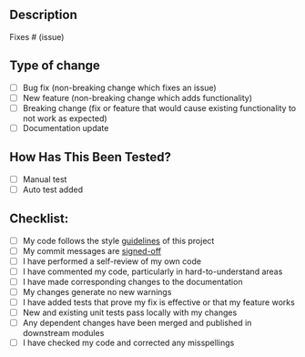 ## Description

<!-- Please include a summary of the change and which issue is fixed. Please also include relevant motivation and context. List any dependencies that are required for this change. -->

Fixes # (issue)

## Type of change

<!-- check the related options -->

- [ ] Bug fix (non-breaking change which fixes an issue)
- [ ] New feature (non-breaking change which adds functionality)
- [ ] Breaking change (fix or feature that would cause existing functionality to not work as expected)
- [ ] Documentation update

## How Has This Been Tested?

- [ ] Manual test
- [ ] Auto test added

<!-- Please describe the tests that you ran to verify your changes. Provide instructions so we can reproduce. Please also list any relevant details for your test configuration -->

## Checklist:

- [ ] My code follows the style [guidelines](https://github.com/k0sproject/k0s/blob/main/docs/contributors/overview.md) of this project 
- [ ] My commit messages are [signed-off](https://github.com/k0sproject/k0s/blob/main/docs/contributors/github_workflow.md)
- [ ] I have performed a self-review of my own code
- [ ] I have commented my code, particularly in hard-to-understand areas
- [ ] I have made corresponding changes to the documentation
- [ ] My changes generate no new warnings
- [ ] I have added tests that prove my fix is effective or that my feature works
- [ ] New and existing unit tests pass locally with my changes
- [ ] Any dependent changes have been merged and published in downstream modules
- [ ] I have checked my code and corrected any misspellings
